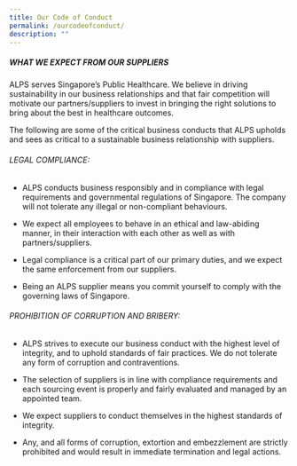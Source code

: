 ```yaml
---
title: Our Code of Conduct
permalink: /ourcodeofconduct/
description: ""
---
```

##### WHAT WE EXPECT FROM OUR SUPPLIERS

ALPS serves Singapore’s Public Healthcare. We believe in driving sustainability in our business relationships and that fair competition will motivate our partners/suppliers to invest in bringing the right solutions to bring about the best in healthcare outcomes.

The following are some of the critical business conducts that ALPS upholds and sees as critical to a sustainable business relationship with suppliers.

###### LEGAL COMPLIANCE:
* ALPS conducts business responsibly and in compliance with legal requirements and governmental regulations of Singapore. The company will not tolerate any illegal or non-compliant behaviours.

* We expect all employees to behave in an ethical and law-abiding manner, in their interaction with each other as well as with partners/suppliers.

* Legal compliance is a critical part of our primary duties, and we expect the same enforcement from our suppliers.

* Being an ALPS supplier means you commit yourself to comply with the governing laws of Singapore.

###### PROHIBITION OF CORRUPTION AND BRIBERY:

* ALPS strives to execute our business conduct with the highest level of integrity, and to uphold standards of fair practices. We do not tolerate any form of corruption and contraventions.

* The selection of suppliers is in line with compliance requirements and each sourcing event is properly and fairly evaluated and managed by an appointed team.

* We expect suppliers to conduct themselves in the highest standards of integrity.

* Any, and all forms of corruption, extortion and embezzlement are strictly prohibited and would result in immediate termination and legal actions.